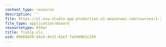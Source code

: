 ```yaml
---
content_type: resource
description: ''
file: https://ol-ocw-studio-app-production.s3.amazonaws.com/courses/1-224j-carrier-systems-fall-2003/09669a5944cb4e3342e7fa546063c259_fishlp.xls
file_type: application/msword
resourcetype: Other
title: fishlp.xls
uid: 09669a59-44cb-4e33-42e7-fa546063c259
---
```

